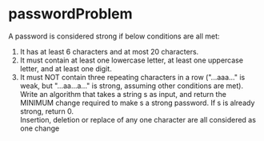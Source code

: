 # passwordProblem

A password is considered strong if below conditions are all met: 
1.  It has at least 6 characters and at most 20 characters.  
2.  It must contain at least one lowercase letter, at least one uppercase letter, and at least one digit.  
3.  It must NOT contain three repeating characters in a row ("...aaa..." is weak, but "...aa...a..." is strong, assuming other conditions are met). 
Write an algorithm that takes a string s as input, and return the MINIMUM change required to make s a strong password. If s is already strong, return 0.  
Insertion, deletion or replace of any one character are all considered as one change

